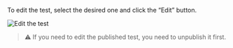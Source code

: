 ﻿To edit the test, select the desired one and click the “Edit” button.

![Edit the test](/images/docs/tests/edit-test/1.png)

> ⚠️ If you need to edit the published test, you need to unpublish it first.
